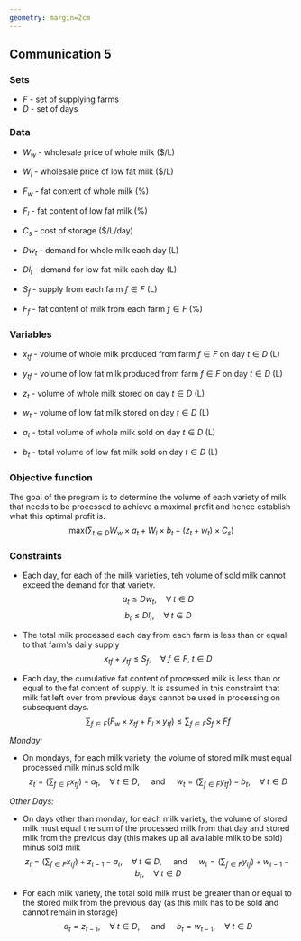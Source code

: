 ```yaml
---
geometry: margin=2cm
---
```


## Communication 5

### Sets
- $F$ - set of supplying farms 
- $D$ - set of days

### Data
- $W_{w}$ - wholesale price of whole milk ($/L)
- $W_{l}$ - wholesale price of low fat milk ($/L)
- $F_{w}$ - fat content of whole milk (%)
- $F_{l}$ - fat content of low fat milk (%)
- $C_{s}$ - cost of storage ($/L/day)

- $Dw_{t}$ - demand for whole milk each day (L)
- $Dl_{t}$ - demand for low fat milk each day (L)
- $S_{f}$ - supply from each farm $f \in F$ (L)
- $F_{f}$ - fat content of milk from each farm $f \in F$ (%)

### Variables
- $x_{tf}$ - volume of whole milk produced from farm $f \in F$ on day $t \in D$ (L)
- $y_{tf}$ - volume of low fat milk produced from farm $f \in F$ on day $t \in D$ (L)

- $z_{t}$ - volume of whole milk stored on day $t \in D$ (L)
- $w_{t}$ - volume of low fat milk stored on day $t \in D$ (L)

- $a_{t}$ - total volume of whole milk sold on day $t \in D$ (L)
- $b_{t}$ - total volume of low fat milk sold on day $t \in D$ (L)

### Objective function
The goal of the program is to determine the volume of each variety of milk that needs to be processed to achieve a maximal profit and hence establish what this optimal profit is. 
$$
\textrm{max} \bigg( \sum_{t \in D} 
    W_{w} \times  a_{t} + 
    W_{l} \times  b_{t} - 
    (z_{t} + w_{t}) \times C_{s} \bigg)
$$

### Constraints
- Each day, for each of the milk varieties, teh volume of sold milk cannot exceed the demand for that variety. 
$$a_{t} \leq Dw_{t}, \quad \forall \; t \in D$$
$$b_{t} \leq Dl_{t}, \quad \forall \; t \in D$$

- The total milk processed each day from each farm is less than or equal to that farm's daily supply  
$$x_{tf} + y_{tf} \leq S_{f}, \quad \forall \; f \in F, \; t \in D$$

- Each day, the cumulative fat content of processed milk is less than or equal to the fat content of supply. It is assumed in this constraint that milk fat left over from previous days cannot be used in processing on subsequent days. 
$$\sum_{f \in F} \big( F_{w} \times x_{tf} + F_{l} \times y_{tf} \big) \leq \sum_{f \in F} S_{f} \times F{f}$$


*Monday:*
- On mondays, for each milk variety, the volume of stored milk must equal processed milk minus sold milk 
$$
z_{t} = \bigg( \sum_{f \in F} x_{tf} \bigg) - a_{t}, \quad \forall \; t \in D, \quad \textrm{ and } \quad
w_{t} = \bigg( \sum_{f \in F} y_{tf} \bigg) - b_{t}, \quad \forall \; t \in D
$$

*Other Days:*
- On days other than monday, for each milk variety, the volume of stored milk must equal the sum of the processed milk from that day and stored milk from the previous day (this makes up all available milk to be sold) minus sold milk 
$$
z_{t} = \bigg( \sum_{f \in F} x_{tf} \bigg) + z_{t-1} - a_{t}, \quad \forall \; t \in D, \quad \textrm{ and } \quad w_{t} = \bigg( \sum_{f \in F} y_{tf} \bigg) + w_{t-1} - b_{t}, \quad \forall \; t \in D
$$

- For each milk variety, the total sold milk must be greater than or equal to the stored milk from the previous day (as this milk has to be sold and cannot remain in storage)
$$
a_{t} = z_{t-1}, \quad \forall \; t \in D, \quad \textrm{ and } \quad b_{t} = w_{t-1}, \quad \forall \; t \in D
$$

